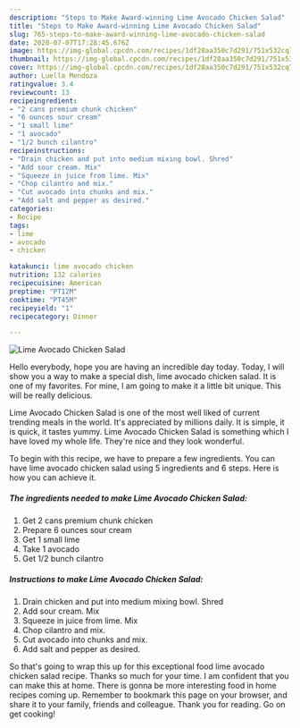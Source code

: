 ```yaml
---
description: "Steps to Make Award-winning Lime Avocado Chicken Salad"
title: "Steps to Make Award-winning Lime Avocado Chicken Salad"
slug: 765-steps-to-make-award-winning-lime-avocado-chicken-salad
date: 2020-07-07T17:28:45.676Z
image: https://img-global.cpcdn.com/recipes/1df28aa350c7d291/751x532cq70/lime-avocado-chicken-salad-recipe-main-photo.jpg
thumbnail: https://img-global.cpcdn.com/recipes/1df28aa350c7d291/751x532cq70/lime-avocado-chicken-salad-recipe-main-photo.jpg
cover: https://img-global.cpcdn.com/recipes/1df28aa350c7d291/751x532cq70/lime-avocado-chicken-salad-recipe-main-photo.jpg
author: Luella Mendoza
ratingvalue: 3.4
reviewcount: 13
recipeingredient:
- "2 cans premium chunk chicken"
- "6 ounces sour cream"
- "1 small lime"
- "1 avocado"
- "1/2 bunch cilantro"
recipeinstructions:
- "Drain chicken and put into medium mixing bowl. Shred"
- "Add sour cream. Mix"
- "Squeeze in juice from lime. Mix"
- "Chop cilantro and mix."
- "Cut avocado into chunks and mix."
- "Add salt and pepper as desired."
categories:
- Recipe
tags:
- lime
- avocado
- chicken

katakunci: lime avocado chicken 
nutrition: 132 calories
recipecuisine: American
preptime: "PT12M"
cooktime: "PT45M"
recipeyield: "1"
recipecategory: Dinner

---
```



![Lime Avocado Chicken Salad](https://img-global.cpcdn.com/recipes/1df28aa350c7d291/751x532cq70/lime-avocado-chicken-salad-recipe-main-photo.jpg)

Hello everybody, hope you are having an incredible day today. Today, I will show you a way to make a special dish, lime avocado chicken salad. It is one of my favorites. For mine, I am going to make it a little bit unique. This will be really delicious.

Lime Avocado Chicken Salad is one of the most well liked of current trending meals in the world. It's appreciated by millions daily. It is simple, it is quick, it tastes yummy. Lime Avocado Chicken Salad is something which I have loved my whole life. They're nice and they look wonderful.




To begin with this recipe, we have to prepare a few ingredients. You can have lime avocado chicken salad using 5 ingredients and 6 steps. Here is how you can achieve it.

<!--inarticleads1-->

##### The ingredients needed to make Lime Avocado Chicken Salad:

1. Get 2 cans premium chunk chicken
1. Prepare 6 ounces sour cream
1. Get 1 small lime
1. Take 1 avocado
1. Get 1/2 bunch cilantro




<!--inarticleads2-->

##### Instructions to make Lime Avocado Chicken Salad:

1. Drain chicken and put into medium mixing bowl. Shred
1. Add sour cream. Mix
1. Squeeze in juice from lime. Mix
1. Chop cilantro and mix.
1. Cut avocado into chunks and mix.
1. Add salt and pepper as desired.




So that's going to wrap this up for this exceptional food lime avocado chicken salad recipe. Thanks so much for your time. I am confident that you can make this at home. There is gonna be more interesting food in home recipes coming up. Remember to bookmark this page on your browser, and share it to your family, friends and colleague. Thank you for reading. Go on get cooking!
